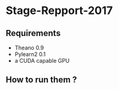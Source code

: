 # Stage-Repport-2017


## Requirements

* Theano 0.9
* Pylearn2 0.1 
* a CUDA capable GPU

## How to run them ?
